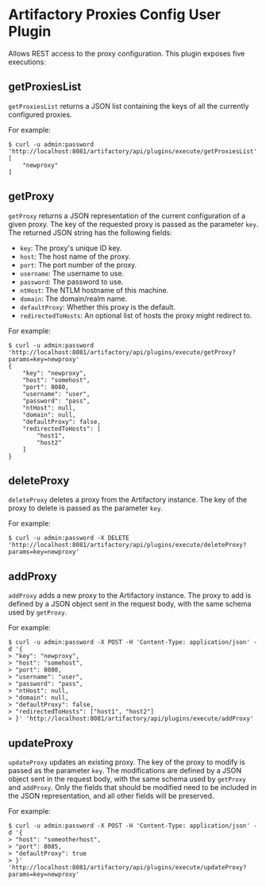 Artifactory Proxies Config User Plugin
======================================

Allows REST access to the proxy configuration. This plugin exposes five
executions:

getProxiesList
--------------

`getProxiesList` returns a JSON list containing the keys of all the currently
configured proxies.

For example:

```
$ curl -u admin:password 'http://localhost:8081/artifactory/api/plugins/execute/getProxiesList'
[
    "newproxy"
]
```

getProxy
--------

`getProxy` returns a JSON representation of the current configuration of a given
proxy. The key of the requested proxy is passed as the parameter `key`. The
returned JSON string has the following fields:

- `key`: The proxy's unique ID key.
- `host`: The host name of the proxy.
- `port`: The port number of the proxy.
- `username`: The username to use.
- `password`: The password to use.
- `ntHost`: The NTLM hostname of this machine.
- `domain`: The domain/realm name.
- `defaultProxy`: Whether this proxy is the default.
- `redirectedToHosts`: An optional list of hosts the proxy might redirect to.

For example:

```
$ curl -u admin:password 'http://localhost:8081/artifactory/api/plugins/execute/getProxy?params=key=newproxy'
{
    "key": "newproxy",
    "host": "somehost",
    "port": 8080,
    "username": "user",
    "password": "pass",
    "ntHost": null,
    "domain": null,
    "defaultProxy": false,
    "redirectedToHosts": [
        "host1",
        "host2"
    ]
}
```

deleteProxy
-----------

`deleteProxy` deletes a proxy from the Artifactory instance. The key of the
proxy to delete is passed as the parameter `key`.

For example:

```
$ curl -u admin:password -X DELETE 'http://localhost:8081/artifactory/api/plugins/execute/deleteProxy?params=key=newproxy'
```

addProxy
--------

`addProxy` adds a new proxy to the Artifactory instance. The proxy to add is
defined by a JSON object sent in the request body, with the same schema used by
`getProxy`.

For example:

```
$ curl -u admin:password -X POST -H 'Content-Type: application/json' -d '{
> "key": "newproxy",
> "host": "somehost",
> "port": 8080,
> "username": "user",
> "password": "pass",
> "ntHost": null,
> "domain": null,
> "defaultProxy": false,
> "redirectedToHosts": ["host1", "host2"]
> }' 'http://localhost:8081/artifactory/api/plugins/execute/addProxy'
```

updateProxy
-----------

`updateProxy` updates an existing proxy. The key of the proxy to modify is
passed as the parameter `key`. The modifications are defined by a JSON object
sent in the request body, with the same schema used by `getProxy` and
`addProxy`. Only the fields that should be modified need to be included in the
JSON representation, and all other fields will be preserved.

For example:

```
$ curl -u admin:password -X POST -H 'Content-Type: application/json' -d '{
> "host": "someotherhost",
> "port": 8085,
> "defaultProxy": true
> }' 'http://localhost:8081/artifactory/api/plugins/execute/updateProxy?params=key=newproxy'
```
